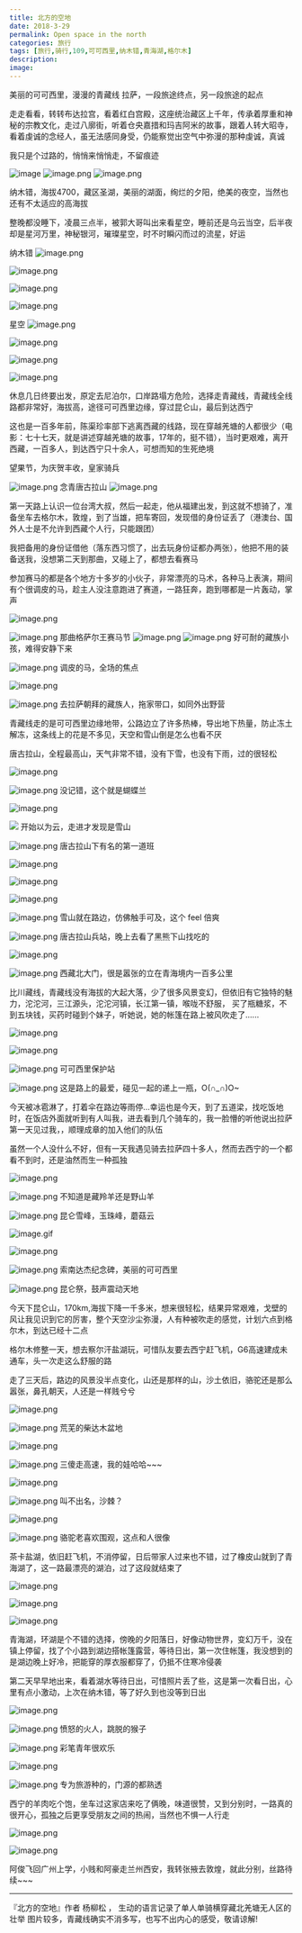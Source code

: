 ```yaml
---
title: 北方的空地
date: 2018-3-29
permalink: Open space in the north
categories: 旅行
tags: [旅行,骑行,109,可可西里,纳木错,青海湖,格尔木]
description: 
image:
---
```

<p class="description"></p>
美丽的可可西里，漫漫的青藏线
拉萨，一段旅途终点，另一段旅途的起点

走走看看，转转布达拉宫，看着红白宫殿，这座统治藏区上千年，传承着厚重和神秘的宗教文化，走过八廓街，听着仓央嘉措和玛吉阿米的故事，跟着人转大昭寺，看着虔诚的念经人，虽无法感同身受，仍能察觉出空气中弥漫的那种虔诚，真诚

我只是个过路的，悄悄来悄悄走，不留痕迹

![image](http://upload-images.jianshu.io/upload_images/6273500-01900d460232d375?imageMogr2/auto-orient/strip%7CimageView2/2/w/1240)
![image.png](https://upload-images.jianshu.io/upload_images/6273500-6f9684c08199f091.png?imageMogr2/auto-orient/strip%7CimageView2/2/w/1240)
![image.png](https://upload-images.jianshu.io/upload_images/6273500-6ff69482bcb48768.png?imageMogr2/auto-orient/strip%7CimageView2/2/w/1240)

纳木错，海拔4700，藏区圣湖，美丽的湖面，绚烂的夕阳，绝美的夜空，当然也还有不太适应的高海拔

整晚都没睡下，凌晨三点半，被郭大哥叫出来看星空，睡前还是乌云当空，后半夜却是星河万里，神秘银河，璀璨星空，时不时瞬闪而过的流星，好运

纳木错
![image.png](https://upload-images.jianshu.io/upload_images/6273500-4d5f8a1a2d3d2296.png?imageMogr2/auto-orient/strip%7CimageView2/2/w/1240)

![image.png](https://upload-images.jianshu.io/upload_images/6273500-c19ce987b5fec8c8.png?imageMogr2/auto-orient/strip%7CimageView2/2/w/1240)

![image.png](https://upload-images.jianshu.io/upload_images/6273500-6514f764b5d682c7.png?imageMogr2/auto-orient/strip%7CimageView2/2/w/1240)

![image.png](https://upload-images.jianshu.io/upload_images/6273500-5963097d0394adcd.png?imageMogr2/auto-orient/strip%7CimageView2/2/w/1240)

星空
![image.png](https://upload-images.jianshu.io/upload_images/6273500-02905a8c59485535.png?imageMogr2/auto-orient/strip%7CimageView2/2/w/1240)

![image.png](https://upload-images.jianshu.io/upload_images/6273500-3b71edd44452a418.png?imageMogr2/auto-orient/strip%7CimageView2/2/w/1240)

![image.png](https://upload-images.jianshu.io/upload_images/6273500-0e5f7b9f100cc920.png?imageMogr2/auto-orient/strip%7CimageView2/2/w/1240)

![image.png](https://upload-images.jianshu.io/upload_images/6273500-93c3cb7bdc1979c9.png?imageMogr2/auto-orient/strip%7CimageView2/2/w/1240)

休息几日终要出发，原定去尼泊尔，口岸路塌方危险，选择走青藏线，青藏线全线路都非常好，海拔高，途径可可西里边缘，穿过昆仑山，最后到达西宁

这也是一百多年前，陈渠珍率部下逃离西藏的线路，现在穿越羌塘的人都很少（电影：七十七天，就是讲述穿越羌塘的故事，17年的，挺不错），当时更艰难，离开西藏，一百多人，到达西宁只十余人，可想而知的生死绝境


望果节，为庆贺丰收，皇家骑兵

![image.png](https://upload-images.jianshu.io/upload_images/6273500-9f21514c40a0a49d.png?imageMogr2/auto-orient/strip%7CimageView2/2/w/1240)
念青唐古拉山
![image.png](https://upload-images.jianshu.io/upload_images/6273500-4df48b5044d2ba37.png?imageMogr2/auto-orient/strip%7CimageView2/2/w/1240)

第一天路上认识一位台湾大叔，然后一起走，他从福建出发，到这就不想骑了，准备坐车去格尔木，敦煌，到了当雄，把车寄回，发现借的身份证丢了（港澳台、国外人士是不允许到西藏个人行，只能跟团） 

我把备用的身份证借他（落东西习惯了，出去玩身份证都办两张），他把不用的装备送我，没想第二天到那曲，又碰上了，都想去看赛马

参加赛马的都是各个地方十多岁的小伙子，非常漂亮的马术，各种马上表演，期间有个很调皮的马，趁主人没注意跑进了赛道，一路狂奔，跑到哪都是一片轰动，掌声

![image.png](https://upload-images.jianshu.io/upload_images/6273500-d9be6780dba42367.png?imageMogr2/auto-orient/strip%7CimageView2/2/w/1240)

![image.png](https://upload-images.jianshu.io/upload_images/6273500-d3847a7a337ccb98.png?imageMogr2/auto-orient/strip%7CimageView2/2/w/1240)
那曲格萨尔王赛马节
![image.png](https://upload-images.jianshu.io/upload_images/6273500-a2fb03ee2ece752f.png?imageMogr2/auto-orient/strip%7CimageView2/2/w/1240)
![image.png](https://upload-images.jianshu.io/upload_images/6273500-a018641fececfa1f.png?imageMogr2/auto-orient/strip%7CimageView2/2/w/1240)
好可耐的藏族小孩，难得安静下来

![image.png](https://upload-images.jianshu.io/upload_images/6273500-8995e793ddd24f89.png?imageMogr2/auto-orient/strip%7CimageView2/2/w/1240)
调皮的马，全场的焦点

![image.png](https://upload-images.jianshu.io/upload_images/6273500-3bfee4c8fc00d5f4.png?imageMogr2/auto-orient/strip%7CimageView2/2/w/1240)

![image.png](https://upload-images.jianshu.io/upload_images/6273500-27f7b5f8e5124ad7.png?imageMogr2/auto-orient/strip%7CimageView2/2/w/1240)
去拉萨朝拜的藏族人，拖家带口，如同外出野营

青藏线走的是可可西里边缘地带，公路边立了许多热棒，导出地下热量，防止冻土解冻，这条线上的花是不多见，天空和雪山倒是怎么也看不厌

唐古拉山，全程最高山，天气非常不错，没有下雪，也没有下雨，过的很轻松

![image.png](https://upload-images.jianshu.io/upload_images/6273500-1a11c4869d0a19b9.png?imageMogr2/auto-orient/strip%7CimageView2/2/w/1240)

![image.png](https://upload-images.jianshu.io/upload_images/6273500-686c6275554a3e94.png?imageMogr2/auto-orient/strip%7CimageView2/2/w/1240)
没记错，这个就是蝴蝶兰

![image.png](https://upload-images.jianshu.io/upload_images/6273500-5c02ce189df78dcc.png?imageMogr2/auto-orient/strip%7CimageView2/2/w/1240)

![](https://upload-images.jianshu.io/upload_images/6273500-61097977bc3e23e8.png?imageMogr2/auto-orient/strip%7CimageView2/2/w/1240)
开始以为云，走进才发现是雪山

![image.png](https://upload-images.jianshu.io/upload_images/6273500-51587416ccb4a563.png?imageMogr2/auto-orient/strip%7CimageView2/2/w/1240)
唐古拉山下有名的第一道班

![image.png](https://upload-images.jianshu.io/upload_images/6273500-e40b54a0e984034b.png?imageMogr2/auto-orient/strip%7CimageView2/2/w/1240)

![image.png](https://upload-images.jianshu.io/upload_images/6273500-4cefcfc4166aeaf0.png?imageMogr2/auto-orient/strip%7CimageView2/2/w/1240)

![image.png](https://upload-images.jianshu.io/upload_images/6273500-348fa5979b727b9e.png?imageMogr2/auto-orient/strip%7CimageView2/2/w/1240)

![image.png](https://upload-images.jianshu.io/upload_images/6273500-0f8271572ee74045.png?imageMogr2/auto-orient/strip%7CimageView2/2/w/1240)
雪山就在路边，仿佛触手可及，这个 feel 倍爽 

![image.png](https://upload-images.jianshu.io/upload_images/6273500-e737384d381f9a2e.png?imageMogr2/auto-orient/strip%7CimageView2/2/w/1240)
唐古拉山兵站，晚上去看了黑熊下山找吃的

![image.png](https://upload-images.jianshu.io/upload_images/6273500-66a9034c06532666.png?imageMogr2/auto-orient/strip%7CimageView2/2/w/1240)

![image.png](https://upload-images.jianshu.io/upload_images/6273500-dc27647dc8283759.png?imageMogr2/auto-orient/strip%7CimageView2/2/w/1240)
西藏北大门，很是嚣张的立在青海境内一百多公里

比川藏线，青藏线没有海拔的大起大落，少了很多风景变幻，但依旧有它独特的魅力，沱沱河，三江源头，沱沱河镇，长江第一镇，喉咙不舒服， 买了瓶糖浆，不到五块钱，买药时碰到个妹子，听她说，她的帐篷在路上被风吹走了......

![image.png](https://upload-images.jianshu.io/upload_images/6273500-e6035012a37fd748.png?imageMogr2/auto-orient/strip%7CimageView2/2/w/1240)

![image.png](https://upload-images.jianshu.io/upload_images/6273500-362c6029e9310b9c.png?imageMogr2/auto-orient/strip%7CimageView2/2/w/1240)

![image.png](https://upload-images.jianshu.io/upload_images/6273500-74d113255439cd5c.png?imageMogr2/auto-orient/strip%7CimageView2/2/w/1240)
可可西里保护站

![image.png](https://upload-images.jianshu.io/upload_images/6273500-1da006a68d85666e.png?imageMogr2/auto-orient/strip%7CimageView2/2/w/1240)
这是路上的最爱，碰见一起的递上一瓶，O(∩_∩)O~

今天被冰雹淋了，打着伞在路边等雨停...幸运也是今天，到了五道梁，找吃饭地时，在饭店外面就听到有人叫我，进去看到几个骑车的，我一脸懵的听他说出拉萨第一天见过我，，顺理成章的加入他们的队伍

虽然一个人没什么不好，但有一天我遇见骑去拉萨四十多人，然而去西宁的一个都看不到时，还是油然而生一种孤独

![image.png](https://upload-images.jianshu.io/upload_images/6273500-e3b3fa38d4107f6c.png?imageMogr2/auto-orient/strip%7CimageView2/2/w/1240)

![image.png](https://upload-images.jianshu.io/upload_images/6273500-69848b67029a223d.png?imageMogr2/auto-orient/strip%7CimageView2/2/w/1240)
不知道是藏羚羊还是野山羊

![image.png](https://upload-images.jianshu.io/upload_images/6273500-33cb756709f10ccf.png?imageMogr2/auto-orient/strip%7CimageView2/2/w/1240)
昆仑雪峰，玉珠峰，蘑菇云

![image.gif](https://upload-images.jianshu.io/upload_images/6273500-be3c5256029f8983.gif?imageMogr2/auto-orient/strip%7CimageView2/2/w/1240)

![image.png](https://upload-images.jianshu.io/upload_images/6273500-680c1f43643f7eb2.png?imageMogr2/auto-orient/strip%7CimageView2/2/w/1240)

![image.png](https://upload-images.jianshu.io/upload_images/6273500-62280bed9b944c74.png?imageMogr2/auto-orient/strip%7CimageView2/2/w/1240)
索南达杰纪念碑，美丽的可可西里

![image.png](https://upload-images.jianshu.io/upload_images/6273500-e2bcd190dca092b1.png?imageMogr2/auto-orient/strip%7CimageView2/2/w/1240)
昆仑祭，鼓声震动天地

今天下昆仑山，170km,海拔下降一千多米，想来很轻松，结果异常艰难，戈壁的风让我见识到它的厉害，整个天空沙尘弥漫，人有种被吹走的感觉，计划六点到格尔木，到达已经十二点      

格尔木修整一天，想去察尔汗盐湖玩，可惜队友要去西宁赶飞机，G6高速建成未通车，头一次走这么舒服的路

走了三天后，路边的风景没半点变化，山还是那样的山，沙土依旧，骆驼还是那么嚣张，鼻孔朝天，人还是一样贱兮兮 

![image.png](https://upload-images.jianshu.io/upload_images/6273500-bab6d039fcb7fe7f.png?imageMogr2/auto-orient/strip%7CimageView2/2/w/1240)

![image.png](https://upload-images.jianshu.io/upload_images/6273500-1eb06f9b234cc93a.png?imageMogr2/auto-orient/strip%7CimageView2/2/w/1240)
荒芜的柴达木盆地

![image.png](https://upload-images.jianshu.io/upload_images/6273500-46161187e10e468b.png?imageMogr2/auto-orient/strip%7CimageView2/2/w/1240)

![image.png](https://upload-images.jianshu.io/upload_images/6273500-165817776845e543.png?imageMogr2/auto-orient/strip%7CimageView2/2/w/1240)
三傻走高速，我的娃哈哈~~~

![image.png](https://upload-images.jianshu.io/upload_images/6273500-f601a3906a0e618f.png?imageMogr2/auto-orient/strip%7CimageView2/2/w/1240)

![image.png](https://upload-images.jianshu.io/upload_images/6273500-7eed1b41debdebb4.png?imageMogr2/auto-orient/strip%7CimageView2/2/w/1240)
叫不出名，沙棘？

![image.png](https://upload-images.jianshu.io/upload_images/6273500-a2fd9f25e7e900a0.png?imageMogr2/auto-orient/strip%7CimageView2/2/w/1240)

![image.png](https://upload-images.jianshu.io/upload_images/6273500-f310d6cc4232ae6d.png?imageMogr2/auto-orient/strip%7CimageView2/2/w/1240)
骆驼老喜欢围观，这点和人很像

茶卡盐湖，依旧赶飞机，不消停留，日后带家人过来也不错，过了橡皮山就到了青海湖了，这一路最漂亮的湖泊，过了这段就结束了

![image.png](https://upload-images.jianshu.io/upload_images/6273500-c6d97d280c537cc3.png?imageMogr2/auto-orient/strip%7CimageView2/2/w/1240)

![image.png](https://upload-images.jianshu.io/upload_images/6273500-1d8eda04964b4e02.png?imageMogr2/auto-orient/strip%7CimageView2/2/w/1240)

![image.png](https://upload-images.jianshu.io/upload_images/6273500-292cdbe29435aa0c.png?imageMogr2/auto-orient/strip%7CimageView2/2/w/1240)

青海湖，环湖是个不错的选择，傍晚的夕阳落日，好像动物世界，变幻万千，没在镇上停留，找了个小路到湖边搭帐篷露营，等待日出，第一次住帐篷，我没想到的是湖边晚上好冷，把能穿的厚衣服都穿了，仍抵不住寒冷侵袭

第二天早早地出来，看着湖水等待日出，可惜照片丢了些，这是第一次看日出，心里有点小激动，上次在纳木错，等了好久到也没等到日出 

![image.png](https://upload-images.jianshu.io/upload_images/6273500-9045761b8f2d8764.png?imageMogr2/auto-orient/strip%7CimageView2/2/w/1240)

![image.png](https://upload-images.jianshu.io/upload_images/6273500-05ca7a3680cdd053.png?imageMogr2/auto-orient/strip%7CimageView2/2/w/1240)
愤怒的火人，跳脱的猴子

![image.png](https://upload-images.jianshu.io/upload_images/6273500-d7a75fc5d27d9c09.png?imageMogr2/auto-orient/strip%7CimageView2/2/w/1240)
彩笔青年很欢乐

![image.png](https://upload-images.jianshu.io/upload_images/6273500-1f6ab5636a6d3281.png?imageMogr2/auto-orient/strip%7CimageView2/2/w/1240)


![image.png](https://upload-images.jianshu.io/upload_images/6273500-93d25efa4123782b.png?imageMogr2/auto-orient/strip%7CimageView2/2/w/1240)
专为旅游种的，门源的都熟透

西宁的羊肉吃个饱，坐车过这家店来吃了俩晚，味道很赞，又到分别时，一路真的很开心，孤独之后更享受朋友之间的热闹，当然也不惧一人行走

![image.png](https://upload-images.jianshu.io/upload_images/6273500-3afb71f0a3fb55df.png?imageMogr2/auto-orient/strip%7CimageView2/2/w/1240)

![image.png](https://upload-images.jianshu.io/upload_images/6273500-07f7269c28953485.png?imageMogr2/auto-orient/strip%7CimageView2/2/w/1240)

阿俊飞回广州上学，小贱和阿豪走兰州西安，我转张掖去敦煌，就此分别，丝路待续~~~
- - - - 
『北方的空地』作者 杨柳松 ， 生动的语言记录了单人单骑横穿藏北羌塘无人区的壮举
图片较多，青藏线确实不消多写，也写不出内心的感受，敬请谅解!
